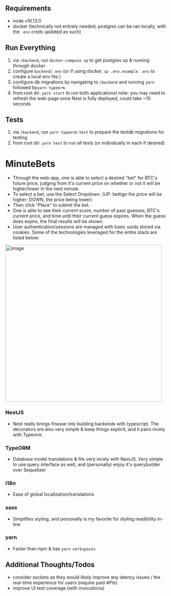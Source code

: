 <!-- Build a web app that allows users to make guesses on whether the market price of Bitcoin (BTC/USD) will be higher or lower after one minute.
Rules:
- The player can at all times see their current score and the latest available BTC price in USD
- The player can choose to enter a guess of either “up” or “down“
- After a guess is entered the player cannot make new guesses until the existing guess is resolved
- The guess is resolved when the price changes and at least 60 seconds have passed since the guess was made
- If the guess is correct (up = price went higher, down = price went lower), the user gets 1 point added to their score. If
the guess is incorrect, the user loses 1 point.
- Players can only make one guess at a time
- New players start with a score of 0
Solution requirements:
- The guesses should be resolved fairly using BTC price data from any available 3rd party API
- The score of each player should be persisted in a backend data store (AWS services preferred)
- Players should be able to close their browser and return back to see their score and continue to make more guesses

Testing is encouraged.

Describe the app's functionality as well as how to run and deploy the application to the best of your ability in a README file.
Please provide the project in a public git repository. -->

## Requirements ##
- node v16.13.0
- docker (technically not entirely needed; postgres can be ran locally, with the `.env` creds updated as such)

## Run Everything ##
1. via `/backend`, run `docker-compose up` to get postgres up & running through docker
2. configure `backend/.env` (or if using docker, `cp .env.example .env` to create a local env file.)
3. configure db migrations by navigating to `/backend` and running `yarn` followed by`yarn typeorm`.
4. from root dir: `yarn start` to run both applications! 
*note:* you may need to refresh the web-page once Nest is fully deployed, could take ~10 seconds

## Tests ##
1. via `/backend`, run `yarn typeorm:test` to prepare the testdb migrations for testing
2. from root dir: `yarn test` to run all tests (or individually in each if desired)

# MinuteBets #
- Through the web-app, one is able to select a desired "bet" for BTC's future price, judging from it's current price on whether or not it will be higher/lower in the next minute. 
- To select a bet, use the Select Dropdown. (UP: bettign the price will be higher; DOWN, the price being lower) 
- Then click "Place" to submit the bet.
- One is able to see their current score, number of past guesses, BTC's current price, and time until their current guess expires. When the guess does expire, the final results will be shown.
- User authentication/sessions are managed with basic uuids stored via cookies. Some of the technologies leveraged for the entire stack are listed below:

<img width="490" alt="image" src="https://user-images.githubusercontent.com/89276242/184519357-58d94be8-22bc-4969-88f5-3caeb49ad5a8.png">

### NestJS ###
- Nest really brings finesse into building backends with typescript. The decorators are also very simple & keep things explicit, and it pairs nicely with Typeorm

### TypeORM ###
- Database model translations & fits very nicely with NestJS. Very simple to use query interface as well, and (personally) enjoy it's querybuilder over Sequelizer

### i18n ###
- Ease of global localization/translations

### sass ###
- Simplifies styling, and personally is my favorite for styling readibility in-line

### yarn ###
- Faster then npm & has `yarn workspaces`

## Additional Thoughts/Todos ##
- consider sockets as they would likely improve any latency issues / the real-time experience for users (require paid APIs)
- improve UI test coverage (with invocations)

